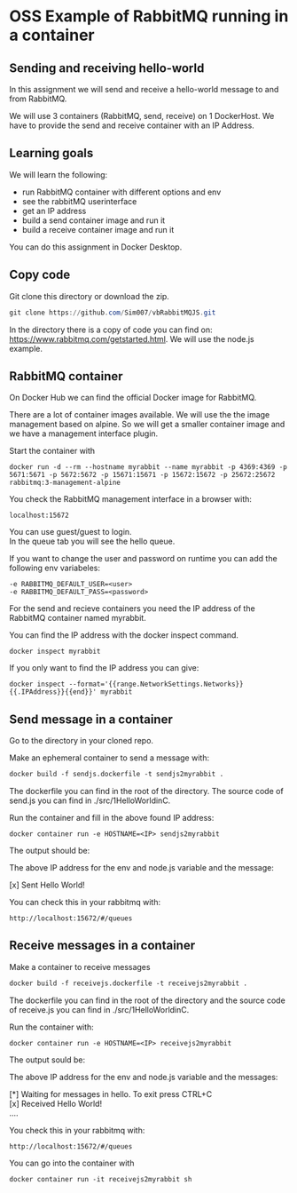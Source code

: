 # OSS Example of RabbitMQ running in a container

## Sending and receiving hello-world
In this assignment we will send and receive a hello-world message to and from RabbitMQ.

We will use 3 containers (RabbitMQ, send, receive) on 1 DockerHost.
We have to provide the send and receive container with an IP Address.

## Learning goals
We will learn the following:
- run RabbitMQ container with different options and env
- see the rabbitMQ userinterface
- get an IP address 
- build a send container image and run it
- build a receive container image and run it

You can do this assignment in Docker Desktop.

## Copy code
Git clone this directory or download the zip.
``` powershell
git clone https://github.com/Sim007/vbRabbitMQJS.git
```
In the directory there is a copy of code you can find on:
https://www.rabbitmq.com/getstarted.html. We will use the node.js example.

## RabbitMQ container
On Docker Hub we can find the official Docker image for RabbitMQ.

There are a lot of container images available. We will use the the image management based on alpine. So we will get a smaller container image and we have a management interface plugin.

Start the container with
``` 
docker run -d --rm --hostname myrabbit --name myrabbit -p 4369:4369 -p 5671:5671 -p 5672:5672 -p 15671:15671 -p 15672:15672 -p 25672:25672 rabbitmq:3-management-alpine
```
You check the RabbitMQ management interface in a browser with:

```
localhost:15672
```
You can use guest/guest to login.  
In the queue tab you will see the hello queue.

If you want to change the user and password on runtime you can add the following env variabeles:

```
-e RABBITMQ_DEFAULT_USER=<user> 
-e RABBITMQ_DEFAULT_PASS=<password>
```

For the send and recieve containers you need the IP address of the RabbitMQ container named myrabbit.

You can find the IP address with the docker inspect command.

```
docker inspect myrabbit
```

If you only want to find the IP address you can give:  
```
docker inspect --format='{{range.NetworkSettings.Networks}}{{.IPAddress}}{{end}}' myrabbit
```

## Send message in a container
Go to the directory in your cloned repo.

Make an ephemeral container to send a message with:
``` dockerfile
docker build -f sendjs.dockerfile -t sendjs2myrabbit .
```
The dockerfile you can find in the root of the directory. The source code of send.js you can find in ./src/1HelloWorldinC.

Run the container and fill in the above found IP address:
``` docker
docker container run -e HOSTNAME=<IP> sendjs2myrabbit
```
The output should be:

The above IP address for the env and node.js variable and the message:

[x] Sent Hello World!  

You can check this in your rabbitmq with:
``` 
http://localhost:15672/#/queues
```

## Receive messages in a container
Make a container to receive messages
``` dockerfile
docker build -f receivejs.dockerfile -t receivejs2myrabbit .
```
The dockerfile you can find in the root of the directory and the source code of receive.js you can find in ./src/1HelloWorldinC.

Run the container with:
``` docker
docker container run -e HOSTNAME=<IP> receivejs2myrabbit
```

The output sould be:

The above IP address for the env and node.js variable and the messages:

[*] Waiting for messages in hello. To exit press CTRL+C  
[x] Received Hello World!  
....
  
You check this in your rabbitmq with:
``` Docker
http://localhost:15672/#/queues
```
You can go into the container with
``` dockerfile
docker container run -it receivejs2myrabbit sh
```




